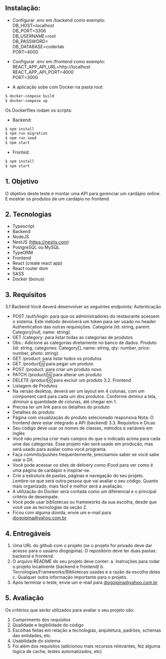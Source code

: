 ## Instalação:

- Configurar .env em /backend como exemplo:<br>
DB_HOST=localhost<br>
DB_PORT=3306<br>
DB_USERNAME=root<br>
DB_PASSWORD=<br>
DB_DATABASE=coderlab<br>
PORT=4000

- Configurar .env em /frontend como exemplo:<br>
REACT_APP_API_URL=http://localhost<br>
REACT_APP_API_PORT=4000<br>
PORT=3000

- A aplicação sobe com Docker na pasta root:
```bash
$ docker-compose build
$ docker-compose up
```

Os Dockerfiles rodam os scripts:
- Backend:
```bash
$ npm install
$ npm run migration
$ npm run seed
$ npm start
```

- Fronted:
```bash
$ npm install
$ npm start
```

## 1. Objetivo
O objetivo deste teste é montar uma API para gerenciar um cardápio online. E
mostrar os produtos de um cardápio no frontend

## 2. Tecnologias
- Typescript
- Backend
- NodeJS
- NestJS (https://nestjs.com)
- PostgreSQL ou MySQL
- TypeORM
- Frontend
- React (create react app)
- React router dom
- SASS
- Docker (bonus)

## 3. Requisitos
3.1 Backend
Você deverá desenvolver as seguintes endpoints:
Autenticação
- POST /auth/login: para que os administradores do restaurante acessem o
sistema. Este método devolverá um token para ser usado no header
Authentication das outras requisições.
Categoria (id: string, parent: Category|null, name: string)
- GET /category: para listar todas as categorias de produtos
- Obs.: Adicione as categorias diretamente no banco de dados.
Produto (id: string, categories: Category[], name: string, qty: number, price: number,
photo: string)
- GET /product: para listar todos os produtos
- GET /product:id: para pegar um produto
- POST /product: para criar um produto novo
- PATCH /product/:id: para alterar um produto
- DELETE /product:id: para excluir um produto
3.2. Frontend
- Listagem de Produtos
- Na versão desktop, deverá ser um layout em 4 colunas, com um
component card para cada um dos produtos. Conforme diminui a tela,
diminuir a quantidade de colunas, até chegar em 1.
- Precisa ter um link para os detalhes do produto
- Detalhes do produto
- Página com visualização do produto selecionado responsiva
Nota: O frontend deve estar integrado a API (backend)
3.3. Requisitos e Dicas
- Seu código deve usar os nomes de classes, métodos e variáveis em inglês
- Você não precisa criar mais campos do que o indicado acima para cada uma
das categorias. Esse projeto não será usado em produção, mas será usado
para avaliar como você programa.
- Faça commits/pushes frequentemente, precisamos saber se você sabe usar
o Git.
- Você pode acessar os sites de delivery como iFood para ver como é uma
página de cardápio e inspirar-se.
- Crie a estrutura de pastas, páginas e navegação do seu projeto. Lembre-se
que será outra pessoa que vai avaliar o seu código. Quanto mais organizado,
mais fácil e melhor será a avaliação.
- A utilização do Docker será contada como um diferencial e o principal critério
de desempate.
- Você pode usar bibliotécas ou frameworks da sua escolha, desde que você
use as tecnologias da seção 2.
- Ficou com alguma dúvida, envie um e-mail para diogojpina@yahoo.com.br

## 4. Entregáveis
1. Uma URL do github com o projeto (se o projeto for privado deve dar acesso
para o usuário diogojpina). O repositório deve ter duas pastas: backend e
frontend.
2. O arquivo README do seu projeto deve conter:
a. Instruções para rodar o projeto localmente (backend e frontend)
b. Tecnologias/Frameworks/Bibliotecas usadas e a razão da escolha
delas
c. Qualquer outra informação importante para o projeto.
3. Após terminar o teste, envie um e-mail para diogojpina@yahoo.com.br

## 5. Avaliação
Os critérios que serão utilizados para avaliar o seu projeto são:
1. Cumprimento dos requisitos
2. Qualidade e legibilidade do código
3. Escolhas feitas em relação a tecnologias, arquitetura, padrões, schemas das
entidades, etc.
4. Usabilidade do sistema
5. Foi além dos requisitos (adicionou mais recursos relevantes, fez alguma
lógica de cache, testes automatizados, etc)